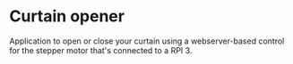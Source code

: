 # Curtain opener

Application to open or close your curtain using a webserver-based control for the stepper motor that's connected to a RPI 3.
